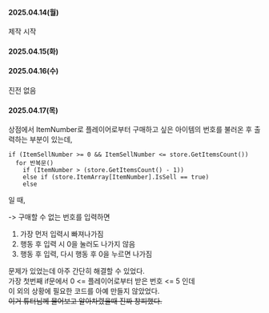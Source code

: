 #### 2025.04.14(월)
제작 시작

#### 2025.04.15(화)

#### 2025.04.16(수)
진전 없음

#### 2025.04.17(목)
상점에서 ItemNumber로 플레이어로부터 구매하고 싶은 아이템의 번호를 불러온 후 출력하는 부분이 있는데,

    if (ItemSellNumber >= 0 && ItemSellNumber <= store.GetItemsCount())
      for 반복문()
        if (ItemNumber > (store.GetItemsCount() - 1))
        else if (store.ItemArray[ItemNumber].IsSell == true)
        else

일 때,

-> 구매할 수 없는 번호를 입력하면
1. 가장 먼저 입력시 빠져나가짐
2. 행동 후 입력 시 0을 눌러도 나가지 않음
3. 행동 후 입력, 다시 행동 후 0을 누르면 나가짐

문제가 있었는데 아주 간단히 해결할 수 있었다.   
가장 첫번째 if문에서 0 <= 플레이어로부터 받은 번호 <= 5 인데   
이 외의 상황에 필요한 코드를 아예 만들지 않았었다.  
~~이거 튜터님께 물어보고 알아차렸을때 진짜 창피했다.~~
